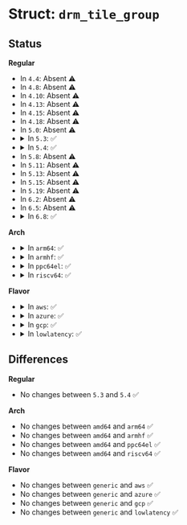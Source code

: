 # Struct: <code>drm_tile_group</code>

## Status
<b>Regular</b>
<ul>
<li>
In <code>4.4</code>: Absent ⚠️
</li>
<li>
In <code>4.8</code>: Absent ⚠️
</li>
<li>
In <code>4.10</code>: Absent ⚠️
</li>
<li>
In <code>4.13</code>: Absent ⚠️
</li>
<li>
In <code>4.15</code>: Absent ⚠️
</li>
<li>
In <code>4.18</code>: Absent ⚠️
</li>
<li>
In <code>5.0</code>: Absent ⚠️
</li>
<li>
<details>
<summary>In <code>5.3</code>: ✅</summary>

```c
struct drm_tile_group {
    struct kref refcount;
    struct drm_device *dev;
    int id;
    u8 group_data[8];
};
```
</details>
</li>
<li>
<details>
<summary>In <code>5.4</code>: ✅</summary>

```c
struct drm_tile_group {
    struct kref refcount;
    struct drm_device *dev;
    int id;
    u8 group_data[8];
};
```
</details>
</li>
<li>
In <code>5.8</code>: Absent ⚠️
</li>
<li>
In <code>5.11</code>: Absent ⚠️
</li>
<li>
In <code>5.13</code>: Absent ⚠️
</li>
<li>
In <code>5.15</code>: Absent ⚠️
</li>
<li>
In <code>5.19</code>: Absent ⚠️
</li>
<li>
In <code>6.2</code>: Absent ⚠️
</li>
<li>
In <code>6.5</code>: Absent ⚠️
</li>
<li>
<details>
<summary>In <code>6.8</code>: ✅</summary>

```c
struct drm_tile_group {
    struct kref refcount;
    struct drm_device *dev;
    int id;
    u8 group_data[8];
};
```
</details>
</li>
</ul>
<b>Arch</b>
<ul>
<li>
<details>
<summary>In <code>arm64</code>: ✅</summary>

```c
struct drm_tile_group {
    struct kref refcount;
    struct drm_device *dev;
    int id;
    u8 group_data[8];
};
```
</details>
</li>
<li>
<details>
<summary>In <code>armhf</code>: ✅</summary>

```c
struct drm_tile_group {
    struct kref refcount;
    struct drm_device *dev;
    int id;
    u8 group_data[8];
};
```
</details>
</li>
<li>
<details>
<summary>In <code>ppc64el</code>: ✅</summary>

```c
struct drm_tile_group {
    struct kref refcount;
    struct drm_device *dev;
    int id;
    u8 group_data[8];
};
```
</details>
</li>
<li>
<details>
<summary>In <code>riscv64</code>: ✅</summary>

```c
struct drm_tile_group {
    struct kref refcount;
    struct drm_device *dev;
    int id;
    u8 group_data[8];
};
```
</details>
</li>
</ul>
<b>Flavor</b>
<ul>
<li>
<details>
<summary>In <code>aws</code>: ✅</summary>

```c
struct drm_tile_group {
    struct kref refcount;
    struct drm_device *dev;
    int id;
    u8 group_data[8];
};
```
</details>
</li>
<li>
<details>
<summary>In <code>azure</code>: ✅</summary>

```c
struct drm_tile_group {
    struct kref refcount;
    struct drm_device *dev;
    int id;
    u8 group_data[8];
};
```
</details>
</li>
<li>
<details>
<summary>In <code>gcp</code>: ✅</summary>

```c
struct drm_tile_group {
    struct kref refcount;
    struct drm_device *dev;
    int id;
    u8 group_data[8];
};
```
</details>
</li>
<li>
<details>
<summary>In <code>lowlatency</code>: ✅</summary>

```c
struct drm_tile_group {
    struct kref refcount;
    struct drm_device *dev;
    int id;
    u8 group_data[8];
};
```
</details>
</li>
</ul>

## Differences
<b>Regular</b>
<ul>
<li>
No changes between <code>5.3</code> and <code>5.4</code> ✅
</li>
</ul>
<b>Arch</b>
<ul>
<li>
No changes between <code>amd64</code> and <code>arm64</code> ✅
</li>
<li>
No changes between <code>amd64</code> and <code>armhf</code> ✅
</li>
<li>
No changes between <code>amd64</code> and <code>ppc64el</code> ✅
</li>
<li>
No changes between <code>amd64</code> and <code>riscv64</code> ✅
</li>
</ul>
<b>Flavor</b>
<ul>
<li>
No changes between <code>generic</code> and <code>aws</code> ✅
</li>
<li>
No changes between <code>generic</code> and <code>azure</code> ✅
</li>
<li>
No changes between <code>generic</code> and <code>gcp</code> ✅
</li>
<li>
No changes between <code>generic</code> and <code>lowlatency</code> ✅
</li>
</ul>
